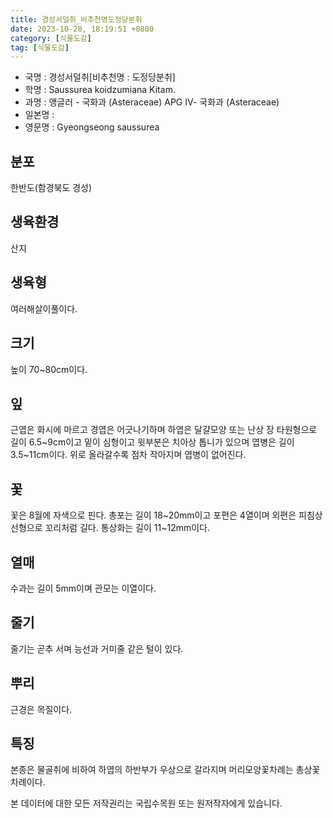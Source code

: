 ```yaml
---
title: 경성서덜취_비추천명도정당분취
date: 2023-10-28, 18:19:51 +0800
category: [식물도감]
tag: [식물도감]
---
```




- 국명 : 경성서덜취[비추천명 : 도정당분취]
- 학명 : Saussurea koidzumiana Kitam.
- 과명 : 앵글러 - 국화과 (Asteraceae) APG Ⅳ- 국화과 (Asteraceae)
- 일본명 : 
- 영문명 : Gyeongseong saussurea


## 분포
한반도(함경북도 경성)
## 생육환경
산지
## 생육형
여러해살이풀이다.
## 크기
높이 70~80cm이다.
## 잎
근엽은 화시에 마르고 경엽은 어긋나기하며 하엽은 달걀모양 또는 난상 장 타원형으로 길이 6.5~9cm이고 밑이 심형이고 윗부분은 치아상 톱니가 있으며 엽병은 길이 3.5~11cm이다. 위로 올라갈수록 점차 작아지며 엽병이 없어진다.
## 꽃
꽃은 8월에 자색으로 핀다. 총포는 길이 18~20mm이고 포편은 4열이며 외편은 피침상 선형으로 꼬리처럼 길다. 통상화는 길이 11~12mm이다.
## 열매
수과는 길이 5mm이며 관모는 이열이다.
## 줄기
줄기는 곧추 서며 능선과 거미줄 같은 털이 있다.
## 뿌리
근경은 목질이다.
## 특징
본종은 물골취에 비하여 하엽의 하반부가 우상으로 갈라지며 머리모양꽃차례는 총상꽃차례이다.






본 데이터에 대한 모든 저작권리는 국립수목원 또는 원저작자에게 있습니다.

